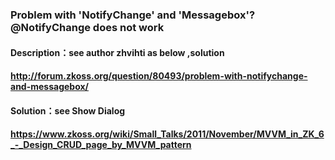### Problem with 'NotifyChange' and 'Messagebox'?@NotifyChange does not work
#### Description：see author zhvihti as below ,solution
#### http://forum.zkoss.org/question/80493/problem-with-notifychange-and-messagebox/
#### Solution：see Show Dialog 
#### https://www.zkoss.org/wiki/Small_Talks/2011/November/MVVM_in_ZK_6_-_Design_CRUD_page_by_MVVM_pattern
